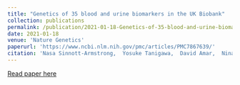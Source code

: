 ```yaml
---
title: "Genetics of 35 blood and urine biomarkers in the UK Biobank"
collection: publications
permalink: /publication/2021-01-18-Genetics-of-35-blood-and-urine-biomarkers-in-the-UK-Biobank
date: 2021-01-18
venue: 'Nature Genetics'
paperurl: 'https://www.ncbi.nlm.nih.gov/pmc/articles/PMC7867639/'
citation: 'Nasa Sinnott-Armstrong,  Yosuke Tanigawa,  David Amar,  Nina Mars,  Christian Benner,  Matthew Aguirre,  Guhan Venkataraman,  Michael Wainberg,  Hanna Ollila,  Tuomo Kiiskinen,  et. al., &quot;Genetics of 35 blood and urine biomarkers in the UK Biobank.&quot; Nature Genetics, 2021.'
---
```

[Read paper here](https://www.ncbi.nlm.nih.gov/pmc/articles/PMC7867639/)


